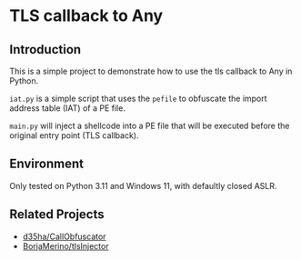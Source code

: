 # TLS callback to Any

## Introduction
This is a simple project to demonstrate how to use the tls callback to Any in Python.

`iat.py` is a simple script that uses the `pefile` to obfuscate the import address table (IAT) of a PE file.

`main.py` will inject a shellcode into a PE file that will be executed before the original entry point (TLS callback).

## Environment
Only tested on Python 3.11 and Windows 11, with defaultly closed ASLR.

## Related Projects
- [d35ha/CallObfuscator](https://github.com/d35ha/CallObfuscator)
- [BorjaMerino/tlsInjector](https://github.com/BorjaMerino/tlsInjector)